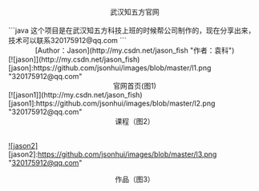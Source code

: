 <div class="text" align=center>武汉知五方官网</div><br>
```java
                 这个项目是在武汉知五方科技上班的时候帮公司制作的，现在分享出来，技术可以联系320175912@qq.com
```
 <div align=center>[Author：Jason](http://my.csdn.net/jason_fish "作者：袁科")</div>
 [![jason]](http://my.csdn.net/jason_fish)
 [jason]:https://github.com/jsonhui/images/blob/master/l1.png "320175912@qq.com"
<div class="text" align=center>官网首页(图1)</div>
[![jason1]](http://my.csdn.net/jason_fish)  
[jason1]:https://github.com/jsonhui/images/blob/master/l2.png "320175912@qq.com" 
<br>
<div class="text" align=center>课程（图2）</div><br>

[![jason2]](http://my.csdn.net/jason_fish)  
[jason2]:https://github.com/jsonhui/images/blob/master/l3.png "320175912@qq.com" 
<br>

<div class="text" align=center>作品（图3）</div><br>
